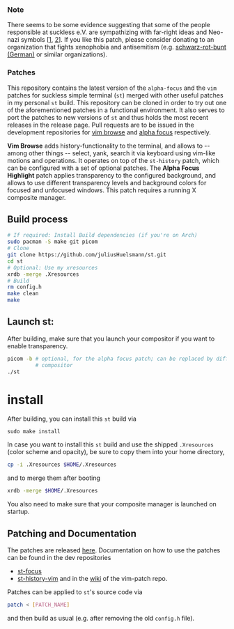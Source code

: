 ### Note

There seems to be some evidence suggesting that some of the people responsible at suckless e.V. are sympathizing with far-right ideas and Neo-nazi symbols [[1](https://twitter.com/pid_eins/status/1113738769289625602?lang=en), [2](https://chaos.social/@raichoo/101880564196043164)]. If you like this patch, please consider donating to an organization that fights xenophobia and antisemitism (e.g. [schwarz-rot-bunt (German)](https://schwarz-rot-bunt.de/ziele/) or similar organizations).

### Patches

This repository contains the latest version of the `alpha-focus` and the `vim`
patches for suckless simple terminal (`st`) merged with other useful patches
in my personal `st` build.
This repository can be cloned in order to try out one of the aforementioned
patches in a functional environment. It also serves to port the patches to
new versions of `st` and thus holds the most recent releases in the release
page. Pull requests are to be issued in the development repositories for
[vim browse](https://github.com/juliusHuelsmann/st-history-vim) and
[alpha focus](https://github.com/juliusHuelsmann/st-focus) respectively.

**Vim Browse** adds history-functionality to the terminal, and allows to -- among
other things -- select, yank, search it via keyboard using vim-like motions and
operations. It operates on top of the `st-history` patch, which can be
configured with a set of optional patches.
The **Alpha Focus Highlight** patch applies transparency to the configured
background, and allows to use different transparency levels and background
colors for focused and unfocused windows.
This patch requires a running X composite manager.

## Build process

```bash
# If required: Install Build dependencies (if you're on Arch)
sudo pacman -S make git picom
# Clone
git clone https://github.com/juliusHuelsmann/st.git
cd st
# Optional: Use my xresources
xrdb -merge .Xresources
# Build
rm config.h
make clean
make
```

## Launch st:

After building, make sure that you launch your compositor if you want to enable
transparency.

```bash
picom -b # optional, for the alpha focus patch; can be replaced by different
         # compositor
./st
```

# install

After building, you can install this `st` build via

```
sudo make install
```

In case you want to install this `st` build and use the shipped `.Xresources`
(color scheme and opacity), be sure to copy them into your home directory,

```bash
cp -i .Xresources $HOME/.Xresources
```

and to merge them after booting

```bash
xrdb -merge $HOME/.Xresources
```

You also need to make sure that your composite manager is launched on startup.

## Patching and Documentation

The patches are released [here](https://github.com/juliusHuelsmann/st/releases).
Documentation on how to use the patches can be found in the dev repositories

- [st-focus](https://github.com/juliusHuelsmann/st-focus)
- [st-history-vim](https://github.com/juliusHuelsmann/st-history-vim)
  and in the [wiki](https://github.com/juliusHuelsmann/st-history-vim/wiki/Vim-browse-manual) of the vim-patch repo.

Patches can be applied to `st`'s source code via

```bash
patch < [PATCH_NAME]
```

and then build as usual (e.g. after removing the old `config.h` file).

